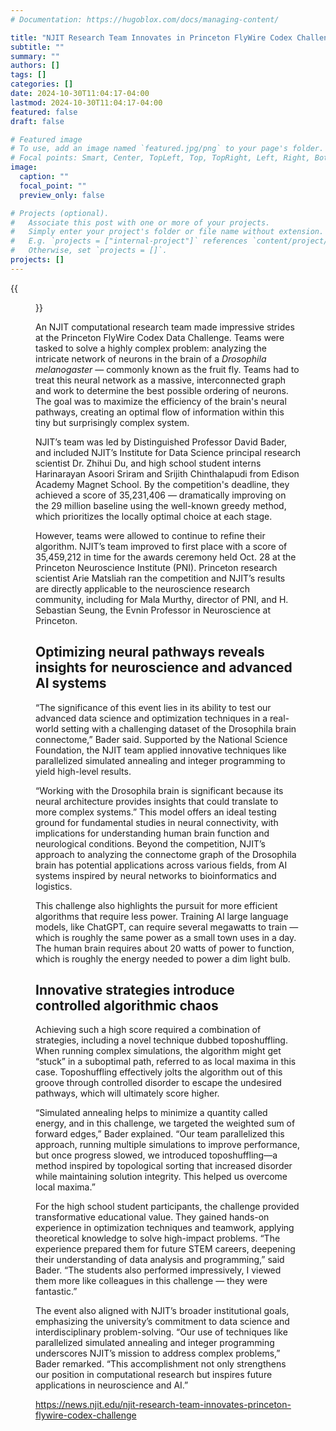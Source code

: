```yaml
---
# Documentation: https://hugoblox.com/docs/managing-content/

title: "NJIT Research Team Innovates in Princeton FlyWire Codex Challenge"
subtitle: ""
summary: ""
authors: []
tags: []
categories: []
date: 2024-10-30T11:04:17-04:00
lastmod: 2024-10-30T11:04:17-04:00
featured: false
draft: false

# Featured image
# To use, add an image named `featured.jpg/png` to your page's folder.
# Focal points: Smart, Center, TopLeft, Top, TopRight, Left, Right, BottomLeft, Bottom, BottomRight.
image:
  caption: ""
  focal_point: ""
  preview_only: false

# Projects (optional).
#   Associate this post with one or more of your projects.
#   Simply enter your project's folder or file name without extension.
#   E.g. `projects = ["internal-project"]` references `content/project/deep-learning/index.md`.
#   Otherwise, set `projects = []`.
projects: []
---
```


{{<figure src="PXL_20241028_180405267.jpg" caption="NJIT’s team — Zhihui Du, David Bader, Harinarayan Sriram and Srijith Chinthalapudi — is advancing computational neuroscience">}}

An NJIT computational research team made impressive strides at the Princeton FlyWire Codex Data Challenge. Teams were tasked to solve a highly complex problem: analyzing the intricate network of neurons in the brain of a *Drosophila melanogaster* — commonly known as the fruit fly. Teams had to treat this neural network as a massive, interconnected graph and work to determine the best possible ordering of neurons. The goal was to maximize the efficiency of the brain's neural pathways, creating an optimal flow of information within this tiny but surprisingly complex system.

NJIT’s team was led by Distinguished Professor David Bader, and included NJIT’s Institute for Data Science principal research scientist Dr. Zhihui Du, and high school student interns Harinarayan Asoori Sriram and Srijith Chinthalapudi from Edison Academy Magnet School. By the competition's deadline, they achieved a score of 35,231,406 — dramatically improving on the 29 million baseline using the well-known greedy method, which prioritizes the locally optimal choice at each stage. 

However, teams were allowed to continue to refine their algorithm. NJIT’s team improved to first place with a score of 35,459,212 in time for the awards ceremony held Oct. 28 at the Princeton Neuroscience Institute (PNI). Princeton research scientist Arie Matsliah ran the competition and NJIT’s results are directly applicable to the neuroscience research community, including for Mala Murthy, director of PNI, and H. Sebastian Seung, the Evnin Professor in Neuroscience at Princeton.

## Optimizing neural pathways reveals insights for neuroscience and advanced AI systems ##

“The significance of this event lies in its ability to test our advanced data science and optimization techniques in a real-world setting with a challenging dataset of the Drosophila brain connectome,” Bader said. Supported by the National Science Foundation, the NJIT team applied innovative techniques like parallelized simulated annealing and integer programming to yield high-level results.

“Working with the Drosophila brain is significant because its neural architecture provides insights that could translate to more complex systems.” This model offers an ideal testing ground for fundamental studies in neural connectivity, with implications for understanding human brain function and neurological conditions. Beyond the competition, NJIT’s approach to analyzing the connectome graph of the Drosophila brain has potential applications across various fields, from AI systems inspired by neural networks to bioinformatics and logistics.

This challenge also highlights the pursuit for more efficient algorithms that require less power. Training AI large language models, like ChatGPT, can require several megawatts to train — which is roughly the same power as a small town uses in a day. The human brain requires about 20 watts of power to function, which is roughly the energy needed to power a dim light bulb.

## Innovative strategies introduce controlled algorithmic chaos ##

Achieving such a high score required a combination of strategies, including a novel technique dubbed toposhuffling. When running complex simulations, the algorithm might get “stuck” in a suboptimal path, referred to as local maxima in this case. Toposhuffling effectively jolts the algorithm out of this groove through controlled disorder to escape the undesired pathways, which will ultimately score higher.

“Simulated annealing helps to minimize a quantity called energy, and in this challenge, we targeted the weighted sum of forward edges,” Bader explained. “Our team parallelized this approach, running multiple simulations to improve performance, but once progress slowed, we introduced toposhuffling—a method inspired by topological sorting that increased disorder while maintaining solution integrity. This helped us overcome local maxima.” 

For the high school student participants, the challenge provided transformative educational value. They gained hands-on experience in optimization techniques and teamwork, applying theoretical knowledge to solve high-impact problems. “The experience prepared them for future STEM careers, deepening their understanding of data analysis and programming,” said Bader. “The students also performed impressively, I viewed them more like colleagues in this challenge — they were fantastic.”

The event also aligned with NJIT’s broader institutional goals, emphasizing the university’s commitment to data science and interdisciplinary problem-solving. “Our use of techniques like parallelized simulated annealing and integer programming underscores NJIT’s mission to address complex problems,” Bader remarked. “This accomplishment not only strengthens our position in computational research but inspires future applications in neuroscience and AI.”

https://news.njit.edu/njit-research-team-innovates-princeton-flywire-codex-challenge